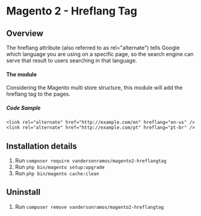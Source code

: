 # Magento 2 - Hreflang Tag

## Overview

The hreflang attribute (also referred to as rel="alternate") tells Google which language you are using on a specific page, so the search engine can serve that result to users searching in that language.

#### The module
Considering the Magento multi store structure, this module will add the hreflang tag to the pages.

##### Code Sample
`<link rel="alternate" href="http://example.com/en" hreflang="en-us" />`
`<link rel="alternate" href="http://example.com/pt" hreflang="pt-br" />`


## Installation details
1. Run `composer require vandersonramos/magento2-hreflangtag`
2. Run `php bin/magento setup:upgrade`
3. Run `php bin/magento cache:clean`


## Uninstall
1. Run `composer remove vandersonramos/magento2-hreflangtag`
